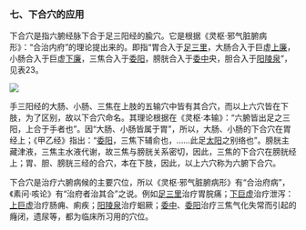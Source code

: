 ### 七、下合穴的应用

下合穴是指六腑经脉下合于足三阳经的腧穴。它是根据《灵枢·邪气脏腑病形》：“合治内府”的理论提出来的。即指“胃合入于[足三里](https://www.gmzyjc.com/read/zjs/zjs3.1.1-3-0.1.3.3.36.md)，大肠合入于巨虚[上廉](https://www.gmzyjc.com/read/zjs/zjs3.1.1-3-0.1.2.3.9.md)，小肠合入于巨虚[下廉](https://www.gmzyjc.com/read/zjs/zjs3.1.1-3-0.1.2.3.8.md)，三焦合入于[委阳](https://www.gmzyjc.com/read/zjs/zjs3.1.7-8-0.0.1.3.39.md)，膀胱合入于[委中](https://www.gmzyjc.com/read/zjs/zjs3.1.7-8-0.0.1.3.40.md)央，胆合入于[阳陵泉](https://www.gmzyjc.com/read/zjs/zjs3.1.9-12-0.0.3.3.34.md)”，见表23。

![](./img/表23.jpg)

手三阳经的大肠、小肠、三焦在上肢的五输穴中皆有其合穴，而以上六穴皆在下肢，为了区别，故以下合穴命名。其理论根据在《灵枢·本输》：“六腑皆出足之三阳，上合于手者也”。因“大肠、小肠皆属于胃”，所以，大肠、小肠的下合穴在胃经上；《甲乙经》指出：“[委阳](https://www.gmzyjc.com/read/zjs/zjs3.1.7-8-0.0.1.3.39.md)，三焦下辅俞也，……此足[太阳](https://www.gmzyjc.com/read/zjs/zjs3.4-0.1.1.4.0.md)之别络也”。膀胱主藏津液，三焦主水液代谢，故三焦与膀胱关系密切，因此，三焦的下合穴在膀胱经上；胃、胆、膀胱三经的合穴，本在下肢，因此，以上六穴称为六腑下合穴。

下合穴是治疗六腑病候的主要穴位，所以《灵枢·邪气脏腑病形》有“合治府病”，《素问·咳论》有“治府者治其合”之说。例如[足三里](https://www.gmzyjc.com/read/zjs/zjs3.1.1-3-0.1.3.3.36.md)治疗胃脘痛；[下巨虚](https://www.gmzyjc.com/read/zjs/zjs3.1.1-3-0.1.3.3.39.md)治疗泄泻：[上巨虚](https://www.gmzyjc.com/read/zjs/zjs3.1.1-3-0.1.3.3.37.md)治疗肠痈、痢疾；[阳陵泉](https://www.gmzyjc.com/read/zjs/zjs3.1.9-12-0.0.3.3.34.md)治疗蛔厥；[委中](https://www.gmzyjc.com/read/zjs/zjs3.1.7-8-0.0.1.3.40.md)、[委阳](https://www.gmzyjc.com/read/zjs/zjs3.1.7-8-0.0.1.3.39.md)治疗三焦气化失常而引起的癃闭，遗尿等，都为临床所习用的穴位。
